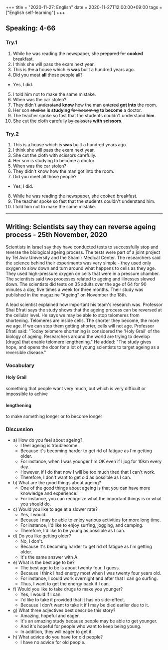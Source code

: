+++
title =  "2020-11-27: English"
date = 2020-11-27T12:00:00+09:00
tags = ["English self-learning"]
+++
## Speaking: 4-66

### Try.1

1. While he was reading the newspaper, she ~~prepared for~~ **cooked** breakfast.
2. I think she will pass the exam next year.
3. This is ~~the~~ **a** house which ~~is~~ **was** built a hundred years ago.
4. Did you meat **all** those people ~~all~~?
  - Yes, I did.
5. I told him not to make the same mistake.
6. When was the car stolen?
7. They didn't ~~understand~~ **know** how the man ~~entered~~ **got into** the room.
8. Her son ~~studies~~ **is studying** ~~for becoming~~ **to become** a doctor.
9. The teacher spoke so fast that the students couldn't understand **him**.
10. She cut the cloth carefully ~~by caissers~~ **with scissors**.

### Try.2

1. This is a house which ~~is~~ **was** built a hundred years ago.
2. I think she will pass the exam next year.
3. She cut the cloth with scissors carefully.
4. Her son is studying to become a doctor.
5. When was the car stolen?
6. They didn't know how the man got into the room.
7. Did you meet all those people?
  - Yes, I did.
8. While he was reading the newspaper, she cooked breakfast.
9. The teacher spoke so fast that the students couldn't understand him.
10. I told him not to make the same mistake.

- - -

## Writing: Scientists say they can reverse ageing process - 25th November, 2020

Scientists in Israel say they have conducted tests to successfully stop and reverse the biological ageing process. The tests were part of a joint project by Tel Aviv University and the Shamir Medical Center. The researchers said the science behind their experiments was very simple - they used only oxygen to slow down and turn around what happens to cells as they age. They used high-pressure oxygen on cells that were in a pressure chamber. The scientists said two processes related to ageing and illnesses slowed down. The scientists did tests on 35 adults over the age of 64 for 90 minutes a day, five times a week for three months. Their study was published in the magazine "Ageing" on November the 18th.

A lead scientist explained how important his team's research was. Professor Shai Efrati says the study shows that the ageing process can be reversed at the cellular level. He says we may be able to stop telomeres from shortening. Telomeres are inside cells. The shorter they become, the more we age. If we can stop them getting shorter, cells will not age. Professor Efrati said: "Today telomere shortening is considered the 'Holy Grail' of the biology of ageing. Researchers around the world are trying to develop [drugs] that enable telomere lengthening." He added: "The study gives hope, and opens the door for a lot of young scientists to target ageing as a reversible disease."

### Vocabulary

#### Holy Grail
something that people want very much, but which is very difficult or impossible to achive

#### lengthening
to make something longer or to become longer

### Discussion

* a) How do you feel about ageing?
  - I feel ageing is troublesome.
  - Because it's becoming harder to get rid of fatigue as I'm getting older.
  - For instance, when I was younger I'm OK even if I jog for 10km every day.
  - However, if I do that now I will be too much tired that I can't work.
  - Therefore, I don't want to get old as possible as I can.
* b) What are the good things about ageing?
  - One of the good things about ageing is that you can have more knowledge and experience.
  - For instance, you can recognize what the important things is or what you should do.
* c) Would you like to age at a slower rate?
  - Yes, I would.
  - Because I may be able to enjoy various activities for more long time.
  - For instance, I'd like to enjoy surfing, jogging, and camping.
  - Therefore, I'd like to be young as possible as I can.
* d) Do you like getting older?
  - No, I don't.
  - Because it's becoming harder to get rid of fatigue as I'm getting older.
  - It's the same answer with A.
* e) What is the best age to be?
  - The best age to be is about twenty four, I guess.
  - Because I think I had energy most when I was twenty four years old.
  - For instance, I could work overnight and after that I can go surfing.
  - Thus, I want to get the energy back if I can.
* f) Would you like to take drugs to make you younger?
  - Yes, I would if I can.
  - I'd like to take it provided that it has no side-effect.
  - Because I don't want to take it if I may be died earlier due to it.
* g) What three adjectives best describe this story?
  - Amazing, hopeful and eager.
  - It's an amazing study because people may be able to get younger.
  - And it's hopeful for people who want to keep being young.
  - In addition, they will eager to get it.
* h) What advice do you have for old people?
  - I have no advice for old people.

